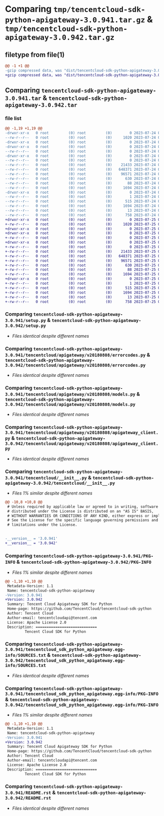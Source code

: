 # Comparing `tmp/tencentcloud-sdk-python-apigateway-3.0.941.tar.gz` & `tmp/tencentcloud-sdk-python-apigateway-3.0.942.tar.gz`

## filetype from file(1)

```diff
@@ -1 +1 @@
-gzip compressed data, was "dist/tencentcloud-sdk-python-apigateway-3.0.941.tar", last modified: Mon Jul 24 00:19:02 2023, max compression
+gzip compressed data, was "dist/tencentcloud-sdk-python-apigateway-3.0.942.tar", last modified: Tue Jul 25 04:10:49 2023, max compression
```

## Comparing `tencentcloud-sdk-python-apigateway-3.0.941.tar` & `tencentcloud-sdk-python-apigateway-3.0.942.tar`

### file list

```diff
@@ -1,19 +1,19 @@
-drwxr-xr-x   0 root         (0) root         (0)        0 2023-07-24 00:19:02.000000 tencentcloud-sdk-python-apigateway-3.0.941/
--rw-r--r--   0 root         (0) root         (0)     1020 2023-07-24 00:19:02.000000 tencentcloud-sdk-python-apigateway-3.0.941/setup.py
-drwxr-xr-x   0 root         (0) root         (0)        0 2023-07-24 00:19:02.000000 tencentcloud-sdk-python-apigateway-3.0.941/tencentcloud/
-drwxr-xr-x   0 root         (0) root         (0)        0 2023-07-24 00:19:02.000000 tencentcloud-sdk-python-apigateway-3.0.941/tencentcloud/apigateway/
--rw-r--r--   0 root         (0) root         (0)        0 2023-07-24 00:19:02.000000 tencentcloud-sdk-python-apigateway-3.0.941/tencentcloud/apigateway/__init__.py
-drwxr-xr-x   0 root         (0) root         (0)        0 2023-07-24 00:19:02.000000 tencentcloud-sdk-python-apigateway-3.0.941/tencentcloud/apigateway/v20180808/
--rw-r--r--   0 root         (0) root         (0)        0 2023-07-24 00:19:02.000000 tencentcloud-sdk-python-apigateway-3.0.941/tencentcloud/apigateway/v20180808/__init__.py
--rw-r--r--   0 root         (0) root         (0)    21433 2023-07-24 00:19:02.000000 tencentcloud-sdk-python-apigateway-3.0.941/tencentcloud/apigateway/v20180808/errorcodes.py
--rw-r--r--   0 root         (0) root         (0)   648371 2023-07-24 00:19:02.000000 tencentcloud-sdk-python-apigateway-3.0.941/tencentcloud/apigateway/v20180808/models.py
--rw-r--r--   0 root         (0) root         (0)    96571 2023-07-24 00:19:02.000000 tencentcloud-sdk-python-apigateway-3.0.941/tencentcloud/apigateway/v20180808/apigateway_client.py
--rw-r--r--   0 root         (0) root         (0)      630 2023-07-24 00:19:02.000000 tencentcloud-sdk-python-apigateway-3.0.941/tencentcloud/__init__.py
--rw-r--r--   0 root         (0) root         (0)       88 2023-07-24 00:19:02.000000 tencentcloud-sdk-python-apigateway-3.0.941/setup.cfg
--rw-r--r--   0 root         (0) root         (0)     1694 2023-07-24 00:19:02.000000 tencentcloud-sdk-python-apigateway-3.0.941/PKG-INFO
-drwxr-xr-x   0 root         (0) root         (0)        0 2023-07-24 00:19:02.000000 tencentcloud-sdk-python-apigateway-3.0.941/tencentcloud_sdk_python_apigateway.egg-info/
--rw-r--r--   0 root         (0) root         (0)        1 2023-07-24 00:19:02.000000 tencentcloud-sdk-python-apigateway-3.0.941/tencentcloud_sdk_python_apigateway.egg-info/dependency_links.txt
--rw-r--r--   0 root         (0) root         (0)      515 2023-07-24 00:19:02.000000 tencentcloud-sdk-python-apigateway-3.0.941/tencentcloud_sdk_python_apigateway.egg-info/SOURCES.txt
--rw-r--r--   0 root         (0) root         (0)     1694 2023-07-24 00:19:02.000000 tencentcloud-sdk-python-apigateway-3.0.941/tencentcloud_sdk_python_apigateway.egg-info/PKG-INFO
--rw-r--r--   0 root         (0) root         (0)       13 2023-07-24 00:19:02.000000 tencentcloud-sdk-python-apigateway-3.0.941/tencentcloud_sdk_python_apigateway.egg-info/top_level.txt
--rw-r--r--   0 root         (0) root         (0)      758 2023-07-24 00:19:02.000000 tencentcloud-sdk-python-apigateway-3.0.941/README.rst
+drwxr-xr-x   0 root         (0) root         (0)        0 2023-07-25 04:10:49.000000 tencentcloud-sdk-python-apigateway-3.0.942/
+-rw-r--r--   0 root         (0) root         (0)     1020 2023-07-25 04:10:49.000000 tencentcloud-sdk-python-apigateway-3.0.942/setup.py
+drwxr-xr-x   0 root         (0) root         (0)        0 2023-07-25 04:10:49.000000 tencentcloud-sdk-python-apigateway-3.0.942/tencentcloud/
+drwxr-xr-x   0 root         (0) root         (0)        0 2023-07-25 04:10:49.000000 tencentcloud-sdk-python-apigateway-3.0.942/tencentcloud/apigateway/
+-rw-r--r--   0 root         (0) root         (0)        0 2023-07-25 04:10:49.000000 tencentcloud-sdk-python-apigateway-3.0.942/tencentcloud/apigateway/__init__.py
+drwxr-xr-x   0 root         (0) root         (0)        0 2023-07-25 04:10:49.000000 tencentcloud-sdk-python-apigateway-3.0.942/tencentcloud/apigateway/v20180808/
+-rw-r--r--   0 root         (0) root         (0)        0 2023-07-25 04:10:49.000000 tencentcloud-sdk-python-apigateway-3.0.942/tencentcloud/apigateway/v20180808/__init__.py
+-rw-r--r--   0 root         (0) root         (0)    21433 2023-07-25 04:10:49.000000 tencentcloud-sdk-python-apigateway-3.0.942/tencentcloud/apigateway/v20180808/errorcodes.py
+-rw-r--r--   0 root         (0) root         (0)   648371 2023-07-25 04:10:49.000000 tencentcloud-sdk-python-apigateway-3.0.942/tencentcloud/apigateway/v20180808/models.py
+-rw-r--r--   0 root         (0) root         (0)    96571 2023-07-25 04:10:49.000000 tencentcloud-sdk-python-apigateway-3.0.942/tencentcloud/apigateway/v20180808/apigateway_client.py
+-rw-r--r--   0 root         (0) root         (0)      630 2023-07-25 04:10:49.000000 tencentcloud-sdk-python-apigateway-3.0.942/tencentcloud/__init__.py
+-rw-r--r--   0 root         (0) root         (0)       88 2023-07-25 04:10:49.000000 tencentcloud-sdk-python-apigateway-3.0.942/setup.cfg
+-rw-r--r--   0 root         (0) root         (0)     1694 2023-07-25 04:10:49.000000 tencentcloud-sdk-python-apigateway-3.0.942/PKG-INFO
+drwxr-xr-x   0 root         (0) root         (0)        0 2023-07-25 04:10:49.000000 tencentcloud-sdk-python-apigateway-3.0.942/tencentcloud_sdk_python_apigateway.egg-info/
+-rw-r--r--   0 root         (0) root         (0)        1 2023-07-25 04:10:49.000000 tencentcloud-sdk-python-apigateway-3.0.942/tencentcloud_sdk_python_apigateway.egg-info/dependency_links.txt
+-rw-r--r--   0 root         (0) root         (0)      515 2023-07-25 04:10:49.000000 tencentcloud-sdk-python-apigateway-3.0.942/tencentcloud_sdk_python_apigateway.egg-info/SOURCES.txt
+-rw-r--r--   0 root         (0) root         (0)     1694 2023-07-25 04:10:49.000000 tencentcloud-sdk-python-apigateway-3.0.942/tencentcloud_sdk_python_apigateway.egg-info/PKG-INFO
+-rw-r--r--   0 root         (0) root         (0)       13 2023-07-25 04:10:49.000000 tencentcloud-sdk-python-apigateway-3.0.942/tencentcloud_sdk_python_apigateway.egg-info/top_level.txt
+-rw-r--r--   0 root         (0) root         (0)      758 2023-07-25 04:10:49.000000 tencentcloud-sdk-python-apigateway-3.0.942/README.rst
```

### Comparing `tencentcloud-sdk-python-apigateway-3.0.941/setup.py` & `tencentcloud-sdk-python-apigateway-3.0.942/setup.py`

 * *Files identical despite different names*

### Comparing `tencentcloud-sdk-python-apigateway-3.0.941/tencentcloud/apigateway/v20180808/errorcodes.py` & `tencentcloud-sdk-python-apigateway-3.0.942/tencentcloud/apigateway/v20180808/errorcodes.py`

 * *Files identical despite different names*

### Comparing `tencentcloud-sdk-python-apigateway-3.0.941/tencentcloud/apigateway/v20180808/models.py` & `tencentcloud-sdk-python-apigateway-3.0.942/tencentcloud/apigateway/v20180808/models.py`

 * *Files identical despite different names*

### Comparing `tencentcloud-sdk-python-apigateway-3.0.941/tencentcloud/apigateway/v20180808/apigateway_client.py` & `tencentcloud-sdk-python-apigateway-3.0.942/tencentcloud/apigateway/v20180808/apigateway_client.py`

 * *Files identical despite different names*

### Comparing `tencentcloud-sdk-python-apigateway-3.0.941/tencentcloud/__init__.py` & `tencentcloud-sdk-python-apigateway-3.0.942/tencentcloud/__init__.py`

 * *Files 1% similar despite different names*

```diff
@@ -10,8 +10,8 @@
 # Unless required by applicable law or agreed to in writing, software
 # distributed under the License is distributed on an "AS IS" BASIS,
 # WITHOUT WARRANTIES OR CONDITIONS OF ANY KIND, either express or implied.
 # See the License for the specific language governing permissions and
 # limitations under the License.
 
 
-__version__ = '3.0.941'
+__version__ = '3.0.942'
```

### Comparing `tencentcloud-sdk-python-apigateway-3.0.941/PKG-INFO` & `tencentcloud-sdk-python-apigateway-3.0.942/PKG-INFO`

 * *Files 1% similar despite different names*

```diff
@@ -1,10 +1,10 @@
 Metadata-Version: 1.1
 Name: tencentcloud-sdk-python-apigateway
-Version: 3.0.941
+Version: 3.0.942
 Summary: Tencent Cloud Apigateway SDK for Python
 Home-page: https://github.com/TencentCloud/tencentcloud-sdk-python
 Author: Tencent Cloud
 Author-email: tencentcloudapi@tencent.com
 License: Apache License 2.0
 Description: ============================
         Tencent Cloud SDK for Python
```

### Comparing `tencentcloud-sdk-python-apigateway-3.0.941/tencentcloud_sdk_python_apigateway.egg-info/SOURCES.txt` & `tencentcloud-sdk-python-apigateway-3.0.942/tencentcloud_sdk_python_apigateway.egg-info/SOURCES.txt`

 * *Files identical despite different names*

### Comparing `tencentcloud-sdk-python-apigateway-3.0.941/tencentcloud_sdk_python_apigateway.egg-info/PKG-INFO` & `tencentcloud-sdk-python-apigateway-3.0.942/tencentcloud_sdk_python_apigateway.egg-info/PKG-INFO`

 * *Files 1% similar despite different names*

```diff
@@ -1,10 +1,10 @@
 Metadata-Version: 1.1
 Name: tencentcloud-sdk-python-apigateway
-Version: 3.0.941
+Version: 3.0.942
 Summary: Tencent Cloud Apigateway SDK for Python
 Home-page: https://github.com/TencentCloud/tencentcloud-sdk-python
 Author: Tencent Cloud
 Author-email: tencentcloudapi@tencent.com
 License: Apache License 2.0
 Description: ============================
         Tencent Cloud SDK for Python
```

### Comparing `tencentcloud-sdk-python-apigateway-3.0.941/README.rst` & `tencentcloud-sdk-python-apigateway-3.0.942/README.rst`

 * *Files identical despite different names*

